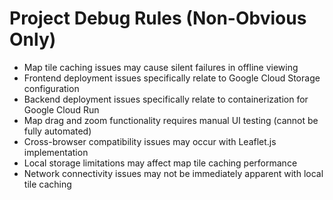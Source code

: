 # Project Debug Rules (Non-Obvious Only)

- Map tile caching issues may cause silent failures in offline viewing
- Frontend deployment issues specifically relate to Google Cloud Storage configuration
- Backend deployment issues specifically relate to containerization for Google Cloud Run
- Map drag and zoom functionality requires manual UI testing (cannot be fully automated)
- Cross-browser compatibility issues may occur with Leaflet.js implementation
- Local storage limitations may affect map tile caching performance
- Network connectivity issues may not be immediately apparent with local tile caching